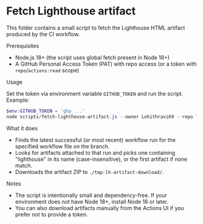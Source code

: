 # Fetch Lighthouse artifact

This folder contains a small script to fetch the Lighthouse HTML artifact produced by the CI workflow.

Prerequisites
- Node.js 18+ (the script uses global fetch present in Node 18+)
- A GitHub Personal Access Token (PAT) with repo access (or a token with `repo`/`actions:read` scope)

Usage

Set the token via environment variable `GITHUB_TOKEN` and run the script. Example:

```powershell
$env:GITHUB_TOKEN = 'ghp_...'
node scripts/fetch-lighthouse-artifact.js --owner Lohithravi69 --repo lohith-portfolio --workflow run-lighthouse.yml --branch blackboxai/fix-github-actions-versions
```

What it does
- Finds the latest successful (or most recent) workflow run for the specified workflow file on the branch.
- Looks for artifacts attached to that run and picks one containing "lighthouse" in its name (case-insensitive), or the first artifact if none match.
- Downloads the artifact ZIP to `./tmp-lh-artifact-download/`.

Notes
- The script is intentionally small and dependency-free. If your environment does not have Node 18+, install Node 18 or later.
- You can also download artifacts manually from the Actions UI if you prefer not to provide a token.
